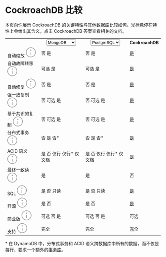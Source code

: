 # CockroachDB 比较

本页向你展示 CockroachDB 的关键特性与其他数据库比较如何。光标悬停在特性上会给出其含义，点击 CockroachDB 答案查看相关的文档。

<table class="comparison-chart">
  <tr>
    <th></th>
    <th>
      <select data-column="one">
        <option value="MySQL">MySQL</option>
        <option value="PostgreSQL">PostgreSQL</option>
        <option value="Oracle">Oracle</option>
        <option value="SQL Server">SQL Server</option>
        <option value="Cassandra">Cassandra</option>
        <option value="HBase">HBase</option>
        <option value="MongoDB" selected>MongoDB</option>
        <option value="DynamoDB">DynamoDB</option>
        <option value="Spanner">Spanner</option>
      </select>
    </th>
    <th class="comparison-chart__column-two">
      <select data-column="two">
        <option value="MySQL">MySQL</option>
        <option value="PostgreSQL" selected>PostgreSQL</option>
        <option value="Oracle">Oracle</option>
        <option value="SQL Server">SQL Server</option>
        <option value="Cassandra">Cassandra</option>
        <option value="HBase">HBase</option>
        <option value="MongoDB">MongoDB</option>
        <option value="DynamoDB">DynamoDB</option>
        <option value="Spanner">Spanner</option>
      </select>
    </th>
    <th>CockroachDB</th>
  </tr>
  <tr>
    <td class="comparison-chart__feature">
      自动缩放
      <a href="#" data-toggle="tooltip" title="自动并持续在一个集群的节点间再平衡数据。">
        <img src='../images/icon_info.svg' alt="tooltip icon">
      </a>
    </td>
    <td class="comparison-chart__column-one">
      <span class="support gray" data-dbs='["MySQL", "PostgreSQL", "Oracle", "SQL Server"]'>否</span>
      <span class="support" data-dbs='["Cassandra", "HBase", "MongoDB", "DynamoDB", "Spanner"]'>是</span>
    </td>
    <td class="comparison-chart__column-two">
      <span class="support gray" data-dbs='["MySQL", "PostgreSQL", "Oracle", "SQL Server"]'>否</span>
      <span class="support" data-dbs='["Cassandra", "HBase", "MongoDB", "DynamoDB", "Spanner"]'>是</span>
    </td>
    <td><a class="comparison-chart__link" href="frequently-asked-questions.md#how-does-cockroachdb-scale">是</a></td>
  </tr>
  <tr>
    <td class="comparison-chart__feature">
      自动故障转移
      <a href="#" data-toggle="tooltip" title="不被中断的数据可用性，从服务器重启到数据中心停电的大小规模故障。">        
        <img src='../images/icon_info.svg' alt="tooltip icon">
      </a>
    </td>
    <td class="comparison-chart__column-one">
      <span class="support" data-dbs='["MySQL", "PostgreSQL", "Oracle", "SQL Server"]'>可选</span>
      <span class="support" data-dbs='["Cassandra", "HBase", "MongoDB", "DynamoDB", "Spanner"]'>是</span>
    </td>
    <td class="comparison-chart__column-two">
      <span class="support" data-dbs='["MySQL", "PostgreSQL", "Oracle", "SQL Server"]'>可选</span>
      <span class="support" data-dbs='["Cassandra", "HBase", "MongoDB", "DynamoDB", "Spanner"]'>是</span>
    </td>
    <td><a class="comparison-chart__link" href="frequently-asked-questions.md#how-does-cockroachdb-survive-failures">是</a></td>
  </tr>
  <tr>
    <td class="comparison-chart__feature">
      自动修复
      <a href="#" data-toggle="tooltip" title="使用未被影响的副本作为源，在故障后自动修复消失的数据。">
        <img src='../images/icon_info.svg' alt="tooltip icon">
      </a>
    </td>
    <td class="comparison-chart__column-one">
      <span class="support gray" data-dbs='["MySQL", "PostgreSQL", "Oracle", "SQL Server"]'>否</span>
      <span class="support" data-dbs='["Cassandra", "HBase", "MongoDB", "DynamoDB", "Spanner"]'>是</span>
    </td>
    <td class="comparison-chart__column-two">
      <span class="support gray" data-dbs='["MySQL", "PostgreSQL", "Oracle", "SQL Server"]'>否</span>
      <span class="support" data-dbs='["Cassandra", "HBase", "MongoDB", "DynamoDB", "Spanner"]'>是</span>
    </td>
    <td><a class="comparison-chart__link" href="frequently-asked-questions.md#how-does-cockroachdb-survive-failures">是</a></td>
  </tr>
  <tr>
    <td class="comparison-chart__feature">
      强一致复制
      <a href="#" data-toggle="tooltip" title="一旦事务被提交，保证所有读都看到它。">
        <img src='../images/icon_info.svg' alt="tooltip icon">
      </a>
    </td>
    <td class="comparison-chart__column-one">
      <span class="support gray" data-dbs='["MySQL", "PostgreSQL", "HBase", "MongoDB"]'>否</span>
      <span class="support" data-dbs='["Oracle", "SQL Server", "Cassandra"]'>可选</span>
      <span class="support" data-dbs='["DynamoDB", "Spanner"]'>是</span>
    </td>
    <td class="comparison-chart__column-two">
      <span class="support gray" data-dbs='["MySQL", "PostgreSQL", "HBase", "MongoDB"]'>否</span>
      <span class="support" data-dbs='["Oracle", "SQL Server", "Cassandra"]'>可选</span>
      <span class="support" data-dbs='["DynamoDB", "Spanner"]'>是</span>
    </td>
    <td><a class="comparison-chart__link" href="frequently-asked-questions.md#how-is-cockroachdb-strongly-consistent">是</a></td>
  </tr>
  <tr>
    <td class="comparison-chart__feature">
      基于共识的复制
      <a href="#" data-toggle="tooltip" title="保证只要多数节点可用（即 3/5）就能取得进展。">
        <img src='../images/icon_info.svg' alt="tooltip icon">
      </a>
    </td>
    <td class="comparison-chart__column-one">
      <span class="support gray" data-dbs='["MySQL", "PostgreSQL", "Oracle", "SQL Server", "HBase", "MongoDB"]'>否</span>
      <span class="support" data-dbs='["Cassandra"]'>可选</span>
      <span class="support" data-dbs='["DynamoDB", "Spanner"]'>是</span>
    </td>
    <td class="comparison-chart__column-two">
      <span class="support gray" data-dbs='["MySQL", "PostgreSQL", "Oracle", "SQL Server", "HBase", "MongoDB"]'>否</span>
      <span class="support" data-dbs='["Cassandra"]'>可选</span>
      <span class="support" data-dbs='["DynamoDB", "Spanner"]'>是</span>
    </td>
    <td><a class="comparison-chart__link" href="frequently-asked-questions.md#how-is-cockroachdb-strongly-consistent">是</a></td>
  </tr>
  <tr>
    <td class="comparison-chart__feature">
      分布式事务
      <a href="#" data-toggle="tooltip" title="跨一个分布式集群正确提交的事务，无论是一个单一位置的几个节点，还是多个数据中心的很多节点。">
        <img src='../images/icon_info.svg' alt="tooltip icon">
      </a>
    </td>
    <td class="comparison-chart__column-one">
      <span class="support gray" data-dbs='["MySQL", "PostgreSQL", "Cassandra", "HBase", "MongoDB"]'>否</span>
      <span class="support" data-dbs='["Oracle", "SQL Server", "Spanner"]'>是</span>
      <span class="support gray" data-dbs='["DynamoDB"]'>否*</span>
    </td>
    <td class="comparison-chart__column-two">
      <span class="support gray" data-dbs='["MySQL", "PostgreSQL", "Cassandra", "HBase", "MongoDB", "DynamoDB"]'>否</span>
      <span class="support" data-dbs='["Oracle", "SQL Server", "Spanner"]'>是</span>
      <span class="support gray" data-dbs='["DynamoDB"]'>否*</span>
    </td>
    <td><a class="comparison-chart__link" href="frequently-asked-questions.md#does-cockroachdb-support-distributed-transactions">是</a></td>
  </tr>
  <tr>
    <td class="comparison-chart__feature">
      ACID 语义
      <a href="#" data-toggle="tooltip" title="保证每个事务提供原子性、一致性、隔离和耐久性。">
        <img src='../images/icon_info.svg' alt="tooltip icon">
      </a>
    </td>
    <td class="comparison-chart__column-one">
      <span class="support" data-dbs='["MySQL", "PostgreSQL", "Oracle", "SQL Server", "Spanner"]'>是</span>
      <span class="support gray" data-dbs='["Cassandra"]'>否</span>
      <span class="support" data-dbs='["HBase"]'>仅行</span>
      <span class="support" data-dbs='["DynamoDB"]'>仅行*</span>
      <span class="support" data-dbs='["MongoDB"]'>仅文档</span>
    </td>
    <td class="comparison-chart__column-two">
      <span class="support" data-dbs='["MySQL", "PostgreSQL", "Oracle", "SQL Server", "Spanner"]'>是</span>
      <span class="support gray" data-dbs='["Cassandra"]'>否</span>
      <span class="support" data-dbs='["HBase"]'>仅行</span>
      <span class="support" data-dbs='["DynamoDB"]'>仅行*</span>
      <span class="support" data-dbs='["MongoDB"]'>仅文档</span>
    </td>
    <td><a class="comparison-chart__link" href="frequently-asked-questions.md#do-transactions-in-cockroachdb-guarantee-acid-semantics">是</a></td>
  </tr>
  <tr>
    <td class="comparison-chart__feature">
      最终一致读
      <a href="#" data-toggle="tooltip" title="可选地允许从没有最新的写入数据的副本读取。">
        <img src='../images/icon_info.svg' alt="tooltip icon">
      </a>
    </td>
    <td class="comparison-chart__column-one">
      <span class="support" data-dbs='["MySQL", "PostgreSQL", "Oracle", "SQL Server", "Cassandra", "HBase", "MongoDB", "DynamoDB", "Spanner"]'>是</span>
    </td>
    <td class="comparison-chart__column-two">
      <span class="support" data-dbs='["MySQL", "PostgreSQL", "Oracle", "SQL Server", "Cassandra", "HBase", "MongoDB", "DynamoDB", "Spanner"]'>是</span>
    </td>
    <td><span class="gray comparison-chart__cockroach">否</span></td>
  </tr>
  <tr>
    <td class="comparison-chart__feature">
      SQL
      <a href="#" data-toggle="tooltip" title="开发者的端点基于 SQL 数据库查询语言标准。">
        <img src='../images/icon_info.svg' alt="tooltip icon">
      </a>
    </td>
    <td class="comparison-chart__column-one">
      <span class="support" data-dbs='["MySQL", "PostgreSQL", "Oracle", "SQL Server"]'>是</span>
      <span class="support gray" data-dbs='["Cassandra", "HBase", "MongoDB", "DynamoDB"]'>否</span>
      <span class="support" data-dbs='["Spanner"]'>只读</span>
    </td>
    <td class="comparison-chart__column-two">
      <span class="support" data-dbs='["MySQL", "PostgreSQL", "Oracle", "SQL Server"]'>是</span>
      <span class="support gray" data-dbs='["Cassandra", "HBase", "MongoDB", "DynamoDB"]'>否</span>
      <span class="support" data-dbs='["Spanner"]'>只读</span>
    </td>
    <td><a class="comparison-chart__link" href="frequently-asked-questions.md#why-is-cockroachdb-sql">是</a></td>
  </tr>
  <tr>
    <td class="comparison-chart__feature">
      开源
      <a href="#" data-toggle="tooltip" title="数据库的源代码对任何人用于任何目的可免费用于学习、修改和发布。">
        <img src='../images/icon_info.svg' alt="tooltip icon">
      </a>
    </td>
    <td class="comparison-chart__column-one">
      <span class="support" data-dbs='["MySQL", "PostgreSQL", "Cassandra", "HBase", "MongoDB"]'>是</span>
      <span class="support gray" data-dbs='["Oracle", "SQL Server", "DynamoDB", "Spanner"]'>否</span>
    </td>
    <td class="comparison-chart__column-two">
      <span class="support" data-dbs='["MySQL", "PostgreSQL", "Cassandra", "HBase", "MongoDB"]'>是</span>
      <span class="support gray" data-dbs='["Oracle", "SQL Server", "DynamoDB", "Spanner"]'>否</span>
    </td>
    <td><a class="comparison-chart__link" href="contribute-to-cockroachdb.md">是</a></td>
  </tr>
  <tr>
    <td class="comparison-chart__feature">
      商业版
      <a href="#" data-toggle="tooltip" title="数据库的企业或扩展版对付费客户可用。">
        <img src='../images/icon_info.svg' alt="tooltip icon">
      </a>
    </td>
    <td class="comparison-chart__column-one">
      <span class="support" data-dbs='["MySQL", "Cassandra", "HBase", "MongoDB"]'>可选</span>
      <span class="support gray" data-dbs='["PostgreSQL"]'>否</span>
      <span class="support" data-dbs='["Oracle", "SQL Server", "DynamoDB", "Spanner"]'>是</span>
    </td>
    <td class="comparison-chart__column-two">
      <span class="support" data-dbs='["MySQL", "Cassandra", "HBase", "MongoDB"]'>可选</span>
      <span class="support gray" data-dbs='["PostgreSQL"]'>否</span>
      <span class="support" data-dbs='["Oracle", "SQL Server", "DynamoDB", "Spanner"]'>是</span>
    </td>
    <td><span class="comparison-chart__cockroach">可选</span></td>
  </tr>
  <tr>
    <td class="comparison-chart__feature">
      支持
      <a href="#" data-toggle="tooltip" title='数据库使用和排错指南，或者是"有限" （免费，基于社区）或者是"完全" （付费，专门员工 24/7 支持。'>
        <img src='../images/icon_info.svg' alt="tooltip icon">
      </a>
    </td>
    <td class="comparison-chart__column-one">
      <span class="support" data-dbs='["MySQL", "PostgreSQL", "Oracle", "SQL Server", "Cassandra", "HBase", "MongoDB", "DynamoDB", "Spanner"]'>完全</span>
    </td>
    <td class="comparison-chart__column-two">
      <span class="support" data-dbs='["MySQL", "PostgreSQL", "Oracle", "SQL Server", "Cassandra", "HBase", "MongoDB", "DynamoDB", "Spanner"]'>完全</span>
    </td>
    <td><a class="comparison-chart__link" href="https://www.cockroachlabs.com/pricing/">完全</a></td>
  </tr>
</table>

\* 在 DynamoDB 中，分布式事务和 ACID 语义跨数据库中所有的数据，而不仅是每行，要求一个额外的<a href="https://aws.amazon.com/blogs/aws/dynamodb-transaction-library/">事务库</a>。